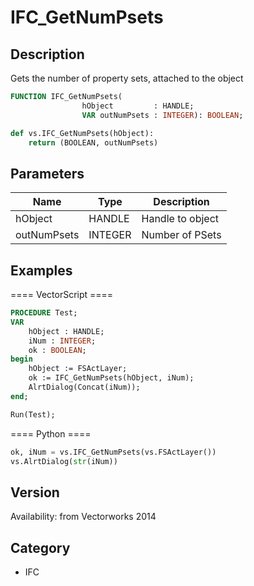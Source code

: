 # IFC_GetNumPsets

## Description
Gets the number of property sets, attached to the object

```pascal
FUNCTION IFC_GetNumPsets(
				hObject         : HANDLE;
				VAR outNumPsets : INTEGER): BOOLEAN;
```

```python
def vs.IFC_GetNumPsets(hObject):
    return (BOOLEAN, outNumPsets)
```

## Parameters
|Name|Type|Description|
|---|---|---|
|hObject|HANDLE|Handle to object|
|outNumPsets|INTEGER|Number of PSets|

## Examples
==== VectorScript ====
```pascal
PROCEDURE Test;
VAR
	hObject : HANDLE;
	iNum : INTEGER;
	ok : BOOLEAN;
begin
	hObject := FSActLayer;
	ok := IFC_GetNumPsets(hObject, iNum);
	AlrtDialog(Concat(iNum));
end;

Run(Test);
```
==== Python ====
```python
ok, iNum = vs.IFC_GetNumPsets(vs.FSActLayer())
vs.AlrtDialog(str(iNum))
```

## Version
Availability: from Vectorworks 2014

## Category
* IFC

